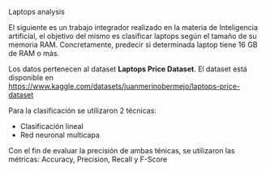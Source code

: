 Laptops analysis

El siguiente es un trabajo integrador realizado en la materia de Inteligencia artificial, el objetivo del mismo es clasificar laptops según el tamaño de su memoria RAM. Concretamente, predecir si determinada laptop tiene 16 GB de RAM o más.

Los datos pertenecen al dataset **Laptops Price Dataset**. El dataset está  disponible en https://www.kaggle.com/datasets/juanmerinobermejo/laptops-price-dataset

Para la clasificación se utilizaron 2 técnicas:
- Clasificación lineal
- Red neuronal multicapa

Con el fin de evaluar la precisión de ambas ténicas, se utilizaron las métricas: Accuracy, Precision, Recall y F-Score
